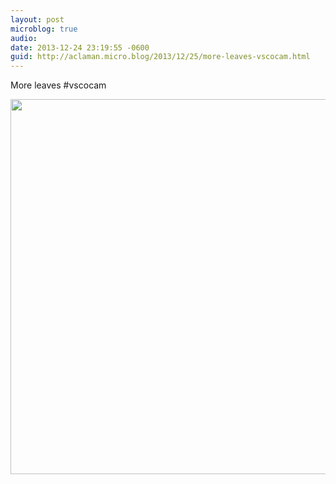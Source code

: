 ```yaml
---
layout: post
microblog: true
audio: 
date: 2013-12-24 23:19:55 -0600
guid: http://aclaman.micro.blog/2013/12/25/more-leaves-vscocam.html
---
```

More leaves #vscocam

<img src="http://micro.alexclaman.com/uploads/2018/6a5c398667.jpg" width="600" height="600" />

